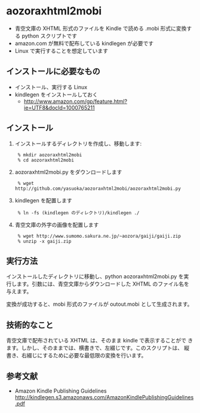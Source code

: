 aozoraxhtml2mobi
================

- 青空文庫の XHTML 形式のファイルを Kindle で読める .mobi 形式に変換す
  る python スクリプトです
- amazon.com が無料で配布している kindlegen が必要です
- Linux で実行することを想定しています


インストールに必要なもの
------------------------

- インストール、実行する Linux
- kindlegen をインストールしておく
  - http://www.amazon.com/gp/feature.html?ie=UTF8&docId=1000765211


インストール
------------

1. インストールするディレクトリを作成し、移動します:

        % mkdir aozoraxhtml2mobi
        % cd aozoraxhtml2mobi

2. aozoraxhtml2mobi.py をダウンロードします

        % wget http://github.com/yasuoka/aozoraxhtml2mobi/aozoraxhtml2mobi.py
3. kindlegen を配置します

        % ln -fs (kindlegen のディレクトリ)/kindlegen ./

4. 青空文庫の外字の画像を配置します

        % wget http://www.sumomo.sakura.ne.jp/~aozora/gaiji/gaiji.zip
        % unzip -x gaiji.zip 


実行方法
--------

インストールしたディレクトリに移動し、python aozoraxhtml2mobi.py を実
行します。引数には、青空文庫からダウンロードした XHTML のファイル名を
与えます。

変換が成功すると、mobi 形式のファイルが outout.mobi として生成されます。


技術的なこと
------------

青空文庫で配布されている XHTML は、そのまま kindle で表示することがで
きます。しかし、そのままでは、横書きで、左綴じです。このスクリプトは、
縦書き、右綴じにするために必要な最低限の変換を行います。


参考文献
--------

- Amazon Kindle Publishing Guidelines
  http://kindlegen.s3.amazonaws.com/AmazonKindlePublishingGuidelines.pdf
